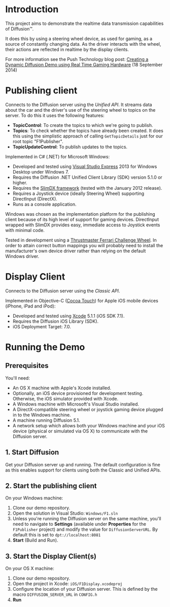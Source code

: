 # Introduction

This project aims to demonstrate the realtime data transmission capabilities of Diffusion&trade;.

It does this by using a steering wheel device, as used for gaming, as a source of constantly changing
data. As the driver interacts with the wheel, their actions are reflected in realtime by the display
clients.

For more information see the Push Technology blog post:
[Creating a Dynamic Diffusion Demo using Real Time Gaming Hardware](http://www.pushtechnology.com/2014/09/18/creating-dynamic-diffusion-demo-real-time-gaming-hardware/) (18 September 2014)

# Publishing client

Connects to the Diffusion server using the *Unified API*. It streams data about the car and the
driver's use of the steering wheel to topics on the server. To do this it uses the following features:

- **TopicControl**: To create the topics to which we're going to publish.
- **Topics**: To check whether the topics have already been created. It does this using the
  simplistic approach of calling `GetTopicDetails` just for our root topic "F1Publisher".
- **TopicUpdateControl**: To publish updates to the topics.

Implemented in C# (.NET) for Microsoft Windows:

- Developed and tested using
  [Visual Studio Express](http://www.visualstudio.com/en-us/products/visual-studio-express-vs.aspx)
  2013 for Windows Desktop under Windows 7.
- Requires the Diffusion .NET Unified Client Library (SDK) version 5.1.0 or higher.
- Requires the [SlimDX framework](http://www.slimdx.org) (tested with the January 2012 release).
- Requires a Joystick device (ideally Steering Wheel) supporting DirectInput (DirectX).
- Runs as a console application.

Windows was chosen as the implementation platform for the publishing client because of its high level of support
for gaming devices. DirectInput wrapped with SlimDX provides easy, immediate access to Joystick events with
minimal code.

Tested in development using a
[Thrustmaster Ferrari Challenge Wheel](http://www.thrustmaster.com/products/ferrari-challenge-racing-wheel-pc-ps3).
In order to attain correct button mappings you will probably need to install the manufacturer's own device driver
rather than relying on the default Windows driver.

# Display Client

Connects to the Diffusion server using the *Classic API*.

Implemented in Objective-C ([Cocoa Touch](https://developer.apple.com/technologies/ios/cocoa-touch.html))
for Apple iOS mobile devices (iPhone, iPad and iPod):

- Developed and tested using [Xcode](https://developer.apple.com/xcode/) 5.1.1 (iOS SDK 7.1).
- Requires the Diffusion iOS Library (SDK).
- iOS Deployment Target: 7.0.

# Running the Demo

## Prerequisites

You'll need:

- An OS X machine with Apple's Xcode installed.
- Optionally, an iOS device provisioned for development testing. Otherwise, the iOS simulator provided with Xcode.
- A Windows machine with Microsoft's Visual Studio installed.
- A DirectX-compatible steering wheel or joystick gaming device plugged in to the Windows machine.
- A machine running Diffusion 5.1.
- A network setup which allows both your Windows machine and your iOS device (physical or simulated via OS X) to communicate with the Diffusion server.

## 1. Start Diffusion

Get your Diffusion server up and running. The default configuration is fine as this enables support for clients using both the Classic and Unified APIs.

## 2. Start the publishing client

On your Windows machine:

1. Clone our demo repository.
2. Open the solution in Visual Studio: `Windows/F1.sln`
3. Unless you're running the Diffusion server on the same machine, you'll need to navigate to **Settings** (available under **Properties** for the `F1Publisher` project) and modify the value for `DiffusionServerURL`. By default this is set to `dpt://localhost:8081`
4. **Start** (Build and Run).

## 3. Start the Display Client(s)

On your OS X machine:

1. Clone our demo repository.
2. Open the project in Xcode: `iOS/F1Display.xcodeproj`
3. Configure the location of your Diffusion server. This is defined by the macro `DIFFUSION_SERVER_URL` in `CONFIG.h`
4. **Run**
